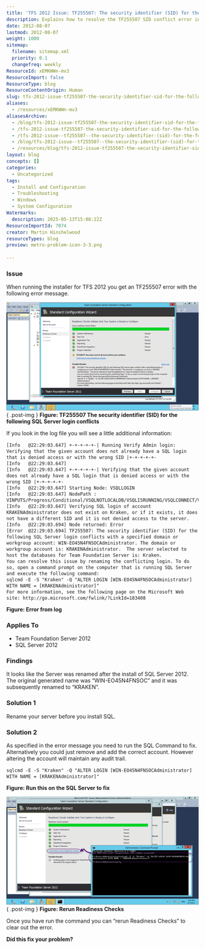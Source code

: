 ```yaml
---
title: 'TFS 2012 Issue: TF255507: The security identifier (SID) for the following SQL Server login conflicts'
description: Explains how to resolve the TF255507 SID conflict error in TFS 2012 caused by server renaming, including SQL commands to fix login issues in SQL Server 2012.
date: 2012-08-07
lastmod: 2012-08-07
weight: 1000
sitemap:
  filename: sitemap.xml
  priority: 0.1
  changefreq: weekly
ResourceId: xEMKWWn-mv3
ResourceImport: false
ResourceType: blog
ResourceContentOrigin: Human
slug: tfs-2012-issue-tf255507-the-security-identifier-sid-for-the-following-sql-server-login-conflicts
aliases:
  - /resources/xEMKWWn-mv3
aliasesArchive:
  - /blog/tfs-2012-issue-tf255507-the-security-identifier-sid-for-the-following-sql-server-login-conflicts
  - /tfs-2012-issue-tf255507-the-security-identifier-sid-for-the-following-sql-server-login-conflicts
  - /tfs-2012-issue--tf255507--the-security-identifier-(sid)-for-the-following-sql-server-login-conflicts
  - /blog/tfs-2012-issue--tf255507--the-security-identifier-(sid)-for-the-following-sql-server-login-conflicts
  - /resources/blog/tfs-2012-issue-tf255507-the-security-identifier-sid-for-the-following-sql-server-login-conflicts
layout: blog
concepts: []
categories:
  - Uncategorized
tags:
  - Install and Configuration
  - Troubleshooting
  - Windows
  - System Configuration
Watermarks:
  description: 2025-05-13T15:08:22Z
ResourceImportId: 7074
creator: Martin Hinshelwood
resourceTypes: blog
preview: metro-problem-icon-3-3.png

---
```

### Issue

When running the installer for TFS 2012 you get an TF255507 error with the following error message.

[![image](images/image_thumb40-1-1.png "image")](http://blog.hinshelwood.com/files/2012/08/image40.png)  
{ .post-img }
**Figure: TF255507 The security identifier (SID) for the following SQL Server login conflicts**

If you look in the log file you will see a little additional information:

```
[Info   @22:29:03.647] +-+-+-+-+-| Running Verify Admin login: Verifying that the given account does not already have a SQL login that is denied access or with the wrong SID |+-+-+-+-+-
[Info   @22:29:03.647]
[Info   @22:29:03.647] +-+-+-+-+-| Verifying that the given account does not already have a SQL login that is denied access or with the wrong SID |+-+-+-+-+-
[Info   @22:29:03.647] Starting Node: VSQLLOGIN
[Info   @22:29:03.647] NodePath : VINPUTS/Progress/Conditional/VSQLNOTLOCALDB/VSQLISRUNNING/VSQLCONNECT/VSQLLOGIN
[Info   @22:29:03.647] Verifying SQL login of account KRAKENAdministrator does not exist on Kraken, or if it exists, it does not have a different SID and it is not denied access to the server.
[Info   @22:29:03.694] Node returned: Error
[Error  @22:29:03.694] TF255507: The security identifier (SID) for the following SQL Server login conflicts with a specified domain or workgroup account: WIN-EO45N4FNSOCAdministrator. The domain or workgroup account is: KRAKENAdministrator.  The server selected to host the databases for Team Foundation Server is: Kraken.
You can resolve this issue by renaming the conflicting login. To do so, open a command prompt on the computer that is running SQL Server and execute the following command:
sqlcmd -E -S "Kraken" -Q "ALTER LOGIN [WIN-EO45N4FNSOCAdministrator] WITH NAME = [KRAKENAdministrator]"
For more information, see the following page on the Microsoft Web site: http://go.microsoft.com/fwlink/?LinkId=183408

```

**Figure: Error from log**

### Applies To

- Team Foundation Server 2012
- SQL Server 2012

### Findings

It looks like the Server was renamed after the install of SQL Server 2012. The original generated name was “WIN-EO45N4FNSOC” and it was subsequently renamed to “KRAKEN”.

### Solution 1

Rename your server before you install SQL.

### Solution 2

As specified in the error message you need to run the SQL Command to fix. Alternatively you could just remove and add the correct account. However altering the account will maintain any audit trail.

```
sqlcmd -E -S "Kraken" -Q "ALTER LOGIN [WIN-EO45N4FNSOCAdministrator] WITH NAME = [KRAKENAdministrator]"

```

**Figure: Run this on the SQL Server to fix**

[![image](images/image_thumb41-2-2.png "image")](http://blog.hinshelwood.com/files/2012/08/image41.png)  
{ .post-img }
**Figure: Rerun Readiness Checks**

Once you have run the command you can “rerun Readiness Checks” to clear out the error.

**Did this fix your problem?**

